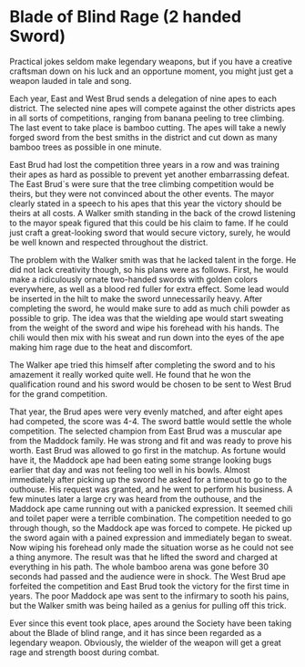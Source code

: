 # Blade of Blind Rage (2 handed Sword)

Practical jokes seldom make legendary weapons, but if you have a creative craftsman down on his luck and an opportune moment, you might just get a weapon lauded in tale and song.

Each year, East and West Brud sends a delegation of nine apes to each district. The selected nine apes will compete against the other districts apes in all sorts of competitions, ranging from banana peeling to tree climbing. The last event to take place is bamboo cutting. The apes will take a newly forged sword from the best smiths in the district and cut down as many bamboo trees as possible in one minute.

East Brud had lost the competition three years in a row and was training their apes as hard as possible to prevent yet another embarrassing defeat. The East Brud\`s were sure that the tree climbing competition would be theirs, but they were not convinced about the other events. The mayor clearly stated in a speech to his apes that this year the victory should be theirs at all costs. A Walker smith standing in the back of the crowd listening to the mayor speak figured that this could be his claim to fame. If he could just craft a great-looking sword that would secure victory, surely, he would be well known and respected throughout the district.

The problem with the Walker smith was that he lacked talent in the forge. He did not lack creativity though, so his plans were as follows. First, he would make a ridiculously ornate two-handed swords with golden colors everywhere, as well as a blood red fuller for extra effect. Some lead would be inserted in the hilt to make the sword unnecessarily heavy. After completing the sword, he would make sure to add as much chili powder as possible to grip. The idea was that the wielding ape would start sweating from the weight of the sword and wipe his forehead with his hands. The chili would then mix with his sweat and run down into the eyes of the ape making him rage due to the heat and discomfort.

The Walker ape tried this himself after completing the sword and to his amazement it really worked quite well. He found that he won the qualification round and his sword would be chosen to be sent to West Brud for the grand competition.

That year, the Brud apes were very evenly matched, and after eight apes had competed, the score was 4-4. The sword battle would settle the whole competition. The selected champion from East Brud was a muscular ape from the Maddock family. He was strong and fit and was ready to prove his worth. East Brud was allowed to go first in the matchup. As fortune would have it, the Maddock ape had been eating some strange looking bugs earlier that day and was not feeling too well in his bowls. Almost immediately after picking up the sword he asked for a timeout to go to the outhouse. His request was granted, and he went to perform his business. A few minutes later a large cry was heard from the outhouse, and the Maddock ape came running out with a panicked expression. It seemed chili and toilet paper were a terrible combination. The competition needed to go through though, so the Maddock ape was forced to compete. He picked up the sword again with a pained expression and immediately began to sweat. Now wiping his forehead only made the situation worse as he could not see a thing anymore. The result was that he lifted the sword and charged at everything in his path. The whole bamboo arena was gone before 30 seconds had passed and the audience were in shock. The West Brud ape forfeited the competition and East Brud took the victory for the first time in years. The poor Maddock ape was sent to the infirmary to sooth his pains, but the Walker smith was being hailed as a genius for pulling off this trick.

Ever since this event took place, apes around the Society have been taking about the Blade of blind range, and it has since been regarded as a legendary weapon. Obviously, the wielder of the weapon will get a great rage and strength boost during combat.
